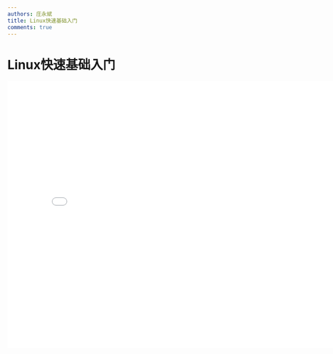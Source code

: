 ```yaml
---
authors: 庄永斌
title: Linux快速基础入门
comments: true
---
```


# Linux快速基础入门

<iframe src="//player.bilibili.com/player.html?aid=584729669&bvid=BV1ez4y1Z7m5&cid=238143326&page=1" scrolling="no" border="0" frameborder="no" framespacing="0" allowfullscreen="true" height="600" width="800"> </iframe>
